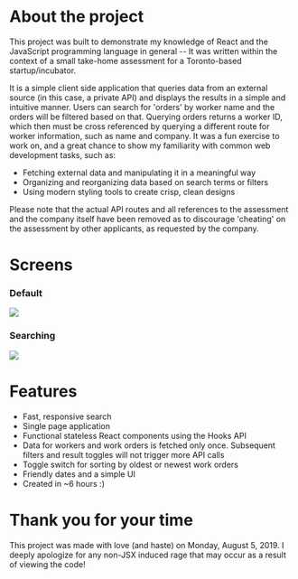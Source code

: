 # About the project

This project was built to demonstrate my knowledge of React and the JavaScript programming language in general -- It was written within the context of a small take-home assessment for a Toronto-based startup/incubator.

It is a simple client side application that queries data from an external source (in this case, a private API) and displays the results in a simple and intuitive manner. Users can search for 'orders' by worker name and the orders will be filtered based on that. Querying orders returns a worker ID, which then must be cross referenced by querying a different route for worker information, such as name and company. It was a fun exercise to work on, and a great chance to show my familiarity with common web development tasks, such as:

- Fetching external data and manipulating it in a meaningful way
- Organizing and reorganizing data based on search terms or filters
- Using modern styling tools to create crisp, clean designs

Please note that the actual API routes and all references to the assessment and the company itself have been removed as to discourage 'cheating' on the assessment by other applicants, as requested by the company.

# Screens
### Default
![](https://github.com/jonathandannel/sixhours/blob/master/public/default.png?raw=true)

### Searching
![](https://github.com/jonathandannel/sixhours/blob/master/public/search.png?raw=true)

# Features

- Fast, responsive search
- Single page application
- Functional stateless React components using the Hooks API
- Data for workers and work orders is fetched only once. Subsequent filters and result toggles will not trigger more API calls
- Toggle switch for sorting by oldest or newest work orders
- Friendly dates and a simple UI
- Created in ~6 hours :)

# Thank you for your time

This project was made with love (and haste) on Monday, August 5, 2019. I deeply apologize for any non-JSX induced rage that may occur as a result of viewing the code!
